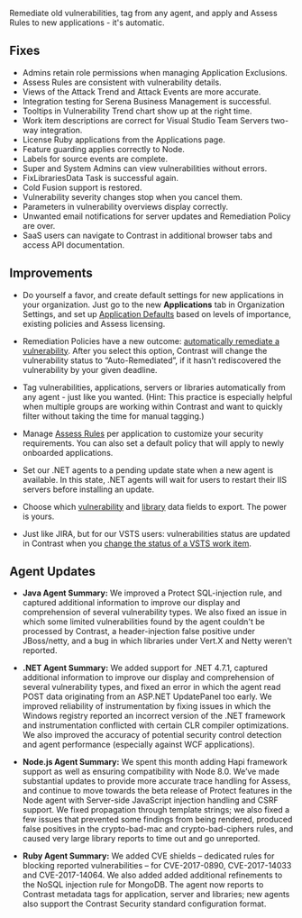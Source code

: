 <!--
title: "Contrast 3.4.5 - October 2017"
description: "Contrast 3.4.5 October 2017"
tags: "3.4.5 October Release Notes"
-->

Remediate old vulnerabilities, tag from any agent, and apply and Assess Rules to new applications - it's automatic. 

## Fixes

* Admins retain role permissions when managing Application Exclusions. 
* Assess Rules are consistent with vulnerability details. 
* Views of the Attack Trend and Attack Events are more accurate. 
* Integration testing for Serena Business Management is successful. 
* Tooltips in Vulnerability Trend chart show up at the right time. 
* Work item descriptions are correct for Visual Studio Team Servers two-way integration.
* License Ruby applications from the Applications page.
* Feature guarding applies correctly to Node.
* Labels for source events are complete.
* Super and System Admins can view vulnerabilities without errors.
* FixLibrariesData Task is successful again.
* Cold Fusion support is restored.
* Vulnerability severity changes stop when you cancel them.
* Parameters in vulnerability overviews display correctly. 
* Unwanted email notifications for server updates and Remediation Policy are over. 
* SaaS users can navigate to Contrast in additional browser tabs and access API documentation. 

## Improvements 

* Do yourself a favor, and create default settings for new applications in your organization. Just go to the new **Applications** tab in Organization Settings, and set up [Application Defaults](admin-orgsettings.html#app-defaults) based on levels of importance, existing policies and Assess licensing.

* Remediation Policies have a new outcome: [automatically remediate a vulnerability](admin-policymgmt.html#remediate). After you select this option, Contrast will change the vulnerability status to “Auto-Remediated”, if it hasn’t rediscovered the vulnerability by your given deadline. 

* Tag vulnerabilities, applications, servers or libraries automatically from any agent - just like you wanted. (Hint: This practice is especially helpful when multiple groups are working within Contrast and want to quickly filter without taking the time for manual tagging.)

* Manage [Assess Rules](admin-policymgmt.html#assess) per application to customize your security requirements. You can also set a default policy that will apply to newly onboarded applications. 

* Set our .NET agents to a pending update state when a new agent is available. In this state, .NET agents will wait for users to restart their IIS servers before installing an update.

* Choose which [vulnerability](user-vulns.html#manage-vuln) and [library](user-apps.html#libraries) data fields to export. The power is yours.

* Just like JIRA, but for our VSTS users: vulnerabilities status are updated in Contrast when you [change the status of a VSTS work item](admin-orgintegrations.html#vsts-tfs).

## Agent Updates

* **Java Agent Summary:** We improved a Protect SQL-injection rule, and captured additional information to improve our display and comprehension of several vulnerability types. We also fixed an issue in which some limited vulnerabilities found by the agent couldn't be processed by Contrast, a header-injection false positive under JBoss/netty, and a bug in which libraries under Vert.X and Netty weren't reported.

* **.NET Agent Summary:** We added support for .NET 4.7.1, captured additional information to improve our display and comprehension of several vulnerability types, and fixed an error in which the agent read POST data originating from an ASP.NET UpdatePanel too early. We improved reliability of instrumentation by fixing issues in which the Windows registry reported an incorrect version of the .NET framework and instrumentation conflicted with certain CLR compiler optimizations. We also improved the accuracy of potential security control detection and agent performance (especially against WCF applications). 

* **Node.js Agent Summary:** We spent this month adding Hapi framework support as well as ensuring compatibility with Node 8.0. We’ve made substantial updates to provide more accurate trace handling for Assess, and continue to move towards the beta release of Protect features in the Node agent with Server-side JavaScript injection handling and CSRF support. We fixed propagation through template strings; we also fixed  a few issues that prevented some findings from being rendered, produced false positives in the crypto-bad-mac and crypto-bad-ciphers rules, and caused very large library reports to time out and go unreported. 

* **Ruby Agent Summary:** We added CVE shields – dedicated rules for blocking reported vulnerabilities – for CVE-2017-0890, CVE-2017-14033 and CVE-2017-14064. We also added added additional refinements to the NoSQL injection rule for MongoDB. The agent now reports to Contrast metadata tags for application, server and libraries; new agents also support the Contrast Security standard configuration format.





